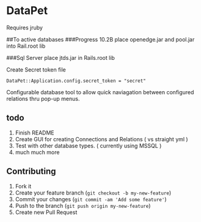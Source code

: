 # DataPet

Requires jruby

##To active databases
###Progress 10.2B
place openedge.jar and pool.jar into Rail.root lib

###Sql Server
place jtds.jar in Rails.root lib

Create Secret token file
```
DataPet::Application.config.secret_token = "secret"
```

Configurable database tool to allow quick naviagation between configured relations thru pop-up menus.

## todo 
1. Finish README
2. Create GUI for creating Connections and Relations ( vs straight yml )
3. Test with other database types. ( currently using MSSQL )
4. much much more

## Contributing

1. Fork it
2. Create your feature branch (`git checkout -b my-new-feature`)
3. Commit your changes (`git commit -am 'Add some feature'`)
4. Push to the branch (`git push origin my-new-feature`)
5. Create new Pull Request

